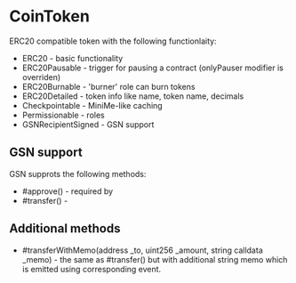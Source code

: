 # CoinToken

ERC20 compatible token with the following functionlaity:

* ERC20 - basic functionality
* ERC20Pausable - trigger for pausing a contract (onlyPauser modifier is overriden)
* ERC20Burnable - 'burner' role can burn tokens
* ERC20Detailed - token info like name, token name, decimals
* Checkpointable - MiniMe-like caching
* Permissionable - roles
* GSNRecipientSigned - GSN support


## GSN support

GSN supprots the following methods:
* #approve() - required by 
* #transfer() - 



## Additional methods

* #transferWithMemo(address _to, uint256 _amount, string calldata _memo) - the same as #transfer() but with
additional string memo which is emitted using corresponding event.
